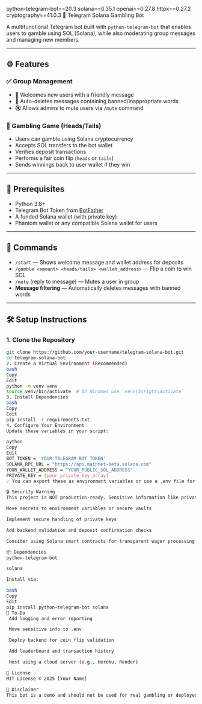 python-telegram-bot==20.3
solana==0.35.1
openai==0.27.8
httpx==0.27.2
cryptography==41.0.3
 🎰 Telegram Solana Gambling Bot

A multifunctional Telegram bot built with `python-telegram-bot` that enables users to gamble using SOL (Solana), while also moderating group messages and managing new members.

---

## ⚙️ Features

### ✅ Group Management
- 👋 Welcomes new users with a friendly message
- 🧼 Auto-deletes messages containing banned/inappropriate words
- 🔇 Allows admins to mute users via `/mute` command

### 💸 Gambling Game (Heads/Tails)
- Users can gamble using Solana cryptocurrency
- Accepts SOL transfers to the bot wallet
- Verifies deposit transactions
- Performs a fair coin flip (`heads` or `tails`)
- Sends winnings back to user wallet if they win

---

## 🔐 Prerequisites

- Python 3.8+
- Telegram Bot Token from [BotFather](https://t.me/BotFather)
- A funded Solana wallet (with private key)
- Phantom wallet or any compatible Solana wallet for users

---

## 🧪 Commands

- `/start` — Shows welcome message and wallet address for deposits
- `/gamble <amount> <heads/tails> <wallet_address>` — Flip a coin to win SOL
- `/mute` (reply to message) — Mutes a user in group
- **Message filtering** — Automatically deletes messages with banned words

---

## 🛠 Setup Instructions

### 1. Clone the Repository

```bash
git clone https://github.com/your-username/telegram-solana-bot.git
cd telegram-solana-bot
2. Create a Virtual Environment (Recommended)
bash
Copy
Edit
python -m venv venv
source venv/bin/activate  # On Windows use `venv\Scripts\activate`
3. Install Dependencies
bash
Copy
Edit
pip install -r requirements.txt
4. Configure Your Environment
Update these variables in your script:

python
Copy
Edit
BOT_TOKEN = 'YOUR_TELEGRAM_BOT_TOKEN'
SOLANA_RPC_URL = "https://api.mainnet-beta.solana.com"
YOUR_WALLET_ADDRESS = "YOUR_PUBLIC_SOL_ADDRESS"
PRIVATE_KEY = [your_private_key_array]
💡 You can export these as environment variables or use a .env file for better security.

🔒 Security Warning
This project is NOT production-ready. Sensitive information like private keys is hardcoded, which is unsafe. Before deploying:

Move secrets to environment variables or secure vaults

Implement secure handling of private keys

Add backend validation and deposit confirmation checks

Consider using Solana smart contracts for transparent wager processing

📦 Dependencies
python-telegram-bot

solana

Install via:

bash
Copy
Edit
pip install python-telegram-bot solana
📌 To-Do
 Add logging and error reporting

 Move sensitive info to .env

 Deploy backend for coin flip validation

 Add leaderboard and transaction history

 Host using a cloud server (e.g., Heroku, Render)

📝 License
MIT License © 2025 [Your Name]

🤝 Disclaimer
This bot is a demo and should not be used for real gambling or deployed without legal compliance. Gambling laws vary by jurisdiction — ensure you're operating within legal frameworks.

